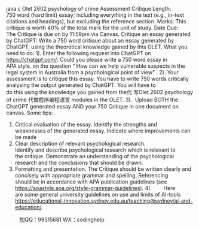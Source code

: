 java c
Olet 2602 psychology of crime 
Assessment Critique 
Length: 750 word (hard limit) essay; including everything in the text (e.g., in-text citations and headings), but excluding the reference section. 
Marks: This critique is worth 40% of the total mark for the unit of study.
Date Due: The Critique is due on by 11:59pm via Canvas.
Critique an essay generated by ChatGPT: Write a 750 word critique about an essay 
generated by ChatGPT, using the theoretical knowledge gained by this OLET. 
What you need to do: 
1). Enter the following request into ChatGPT on https://chatgpt.com/: 
Could you please write a 750 word essay in APA style. on the question “ How can we help vulnerable suspects in the legal system in Australia from a psychological point of view” . 
2). Your assessment is to critique this essay. You have to write 750 words critically analysing the output generated by ChatGPT. You will have to do this using the knowledge you gained from the代 写Olet 2602 psychology of crime
代做程序编程语言 modules in the OLET. 
3).  Upload BOTH the ChatGPT generated essay AND your 750 Critique in one document on canvas. 
Some tips: 
1) Critical evaluation of the essay. Identify the strengths and weaknesses of the generated essay. Indicate where improvements can be made
2) Clear description of relevant psychological research. Identify and describe psychological research which is relevant to the critique. Demonstrate an understanding of the psychological research and the conclusions that should be drawn. 
3) Formatting and presentation. The Critique should be written clearly and concisely with appropriate grammar and spelling. Referencing should be in accordance with APA publication guidelines (see https://apastyle.apa.org/style-grammar-guidelines).
4).        Here are some general university guidelines on use and limits of AI-tools
https://educational-innovation.sydney.edu.au/teaching@sydney/ai-and-education/. 

         
加QQ：99515681  WX：codinghelp
